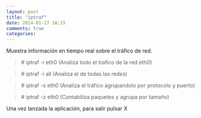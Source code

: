 ```yaml
---
layout: post
title: "iptraf"
date: 2014-01-27 18:33
comments: true
categories: 
---
```

Muestra información en tiempo real sobre el tráfico de red. 

>\# iptraf -i eth0 (Analiza todo el trafico de la red eth0)

>\# iptraf -i all (Analiza el de todas las redes)

>\# iptraf -s eth0 (Analiza el tráfico agrupandolo por protocolo y puerto)

>\# iptraf -z eth0 (Contabiliza paquetes y agrupa por tamaño)

Una vez lanzada la aplicación, para salir pulsar X

